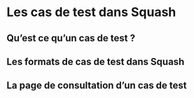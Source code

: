 # Les cas de test dans Squash

## Qu’est ce qu’un cas de test ?

## Les formats de cas de test dans Squash

## La page de consultation d’un cas de test
